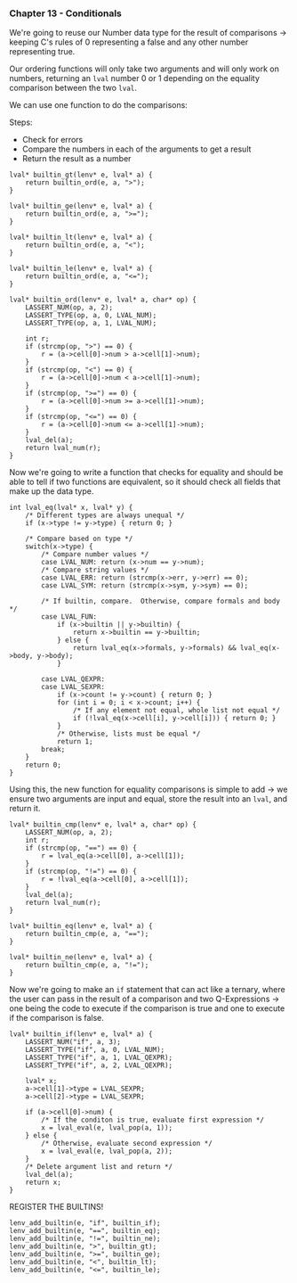 ### Chapter 13 - Conditionals

We're going to reuse our Number data type for the result of comparisons -> keeping C's rules of 0 representing a false and any other number representing true.

Our ordering functions will only take two arguments and will only work on numbers, returning an `lval` number 0 or 1 depending on the equality comparison between the two `lval`.

We can use one function to do the comparisons:

Steps:

- Check for errors
- Compare the numbers in each of the arguments to get a result
- Return the result as a number

```
lval* builtin_gt(lenv* e, lval* a) {
    return builtin_ord(e, a, ">");
}

lval* builtin_ge(lenv* e, lval* a) {
    return builtin_ord(e, a, ">=");
}

lval* builtin_lt(lenv* e, lval* a) {
    return builtin_ord(e, a, "<");
}

lval* builtin_le(lenv* e, lval* a) {
    return builtin_ord(e, a, "<=");
}

lval* builtin_ord(lenv* e, lval* a, char* op) {
    LASSERT_NUM(op, a, 2);
    LASSERT_TYPE(op, a, 0, LVAL_NUM);
    LASSERT_TYPE(op, a, 1, LVAL_NUM);

    int r;
    if (strcmp(op, ">") == 0) {
        r = (a->cell[0]->num > a->cell[1]->num);
    }
    if (strcmp(op, "<") == 0) {
        r = (a->cell[0]->num < a->cell[1]->num);
    }
    if (strcmp(op, ">=") == 0) {
        r = (a->cell[0]->num >= a->cell[1]->num);
    }
    if (strcmp(op, "<=") == 0) {
        r = (a->cell[0]->num <= a->cell[1]->num);
    }
    lval_del(a);
    return lval_num(r);
}
```

Now we're going to write a function that checks for equality and should be able to tell if two functions are equivalent, so it should check all fields that make up the data type.

```
int lval_eq(lval* x, lval* y) {
    /* Different types are always unequal */
    if (x->type != y->type) { return 0; }

    /* Compare based on type */
    switch(x->type) {
        /* Compare number values */
        case LVAL_NUM: return (x->num == y->num);
        /* Compare string values */
        case LVAL_ERR: return (strcmp(x->err, y->err) == 0);
        case LVAL_SYM: return (strcmp(x->sym, y->sym) == 0);

        /* If builtin, compare.  Otherwise, compare formals and body */
        case LVAL_FUN:
            if (x->builtin || y->builtin) {
                return x->builtin == y->builtin;
            } else {
                return lval_eq(x->formals, y->formals) && lval_eq(x->body, y->body);
            }

        case LVAL_QEXPR:
        case LVAL_SEXPR:
            if (x->count != y->count) { return 0; }
            for (int i = 0; i < x->count; i++) {
                /* If any element not equal, whole list not equal */
                if (!lval_eq(x->cell[i], y->cell[i])) { return 0; }
            }
            /* Otherwise, lists must be equal */
            return 1;
        break;
    }
    return 0;
}
```

Using this, the new function for equality comparisons is simple to add -> we ensure two arguments are input and equal, store the result into an `lval`, and return it.

```
lval* builtin_cmp(lenv* e, lval* a, char* op) {
    LASSERT_NUM(op, a, 2);
    int r;
    if (strcmp(op, "==") == 0) {
        r = lval_eq(a->cell[0], a->cell[1]);
    }
    if (strcmp(op, "!=") == 0) {
        r = !lval_eq(a->cell[0], a->cell[1]);
    }
    lval_del(a);
    return lval_num(r);
}

lval* builtin_eq(lenv* e, lval* a) {
    return builtin_cmp(e, a, "==");
}

lval* builtin_ne(lenv* e, lval* a) {
    return builtin_cmp(e, a, "!=");
}
```

Now we're going to make an `if` statement that can act like a ternary, where the user can pass in the result of a comparison and two Q-Expressions -> one being the code to execute if the comparison is true and one to execute if the comparison is false.

```
lval* builtin_if(lenv* e, lval* a) {
    LASSERT_NUM("if", a, 3);
    LASSERT_TYPE("if", a, 0, LVAL_NUM);
    LASSERT_TYPE("if", a, 1, LVAL_QEXPR);
    LASSERT_TYPE("if", a, 2, LVAL_QEXPR);

    lval* x;
    a->cell[1]->type = LVAL_SEXPR;
    a->cell[2]->type = LVAL_SEXPR;

    if (a->cell[0]->num) {
        /* If the conditon is true, evaluate first expression */
        x = lval_eval(e, lval_pop(a, 1));
    } else {
        /* Otherwise, evaluate second expression */
        x = lval_eval(e, lval_pop(a, 2));
    }
    /* Delete argument list and return */
    lval_del(a);
    return x;
}
```

REGISTER THE BUILTINS!

```
lenv_add_builtin(e, "if", builtin_if);
lenv_add_builtin(e, "==", builtin_eq);
lenv_add_builtin(e, "!=", builtin_ne);
lenv_add_builtin(e, ">", builtin_gt);
lenv_add_builtin(e, ">=", builtin_ge);
lenv_add_builtin(e, "<", builtin_lt);
lenv_add_builtin(e, "<=", builtin_le);
```
